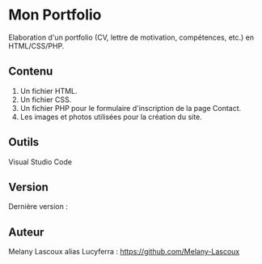 # Mon Portfolio

Elaboration d'un portfolio (CV, lettre de motivation, compétences, etc.) en HTML/CSS/PHP.

## Contenu
1. Un fichier HTML.
2. Un fichier CSS.
3. Un fichier PHP pour le formulaire d'inscription de la page Contact.
4. Les images et photos utilisées pour la création du site.

## Outils
Visual Studio Code

## Version
Dernière version :

## Auteur
Melany Lascoux alias Lucyferra : https://github.com/Melany-Lascoux
